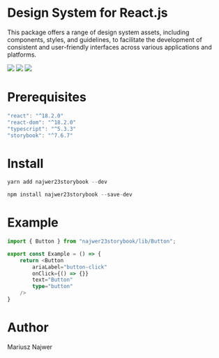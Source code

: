 
# Design System for React.js

This package offers a range of design system assets, including components, styles, and guidelines, to facilitate the development of consistent and user-friendly interfaces across various applications and platforms.

[<img src="https://img.icons8.com/color/96/npm.png">](https://www.npmjs.com/package/najwer23storybook) [<img src="https://img.icons8.com/clouds/100/domain.png">](https://najwer23.github.io/najwer23storybook/) [<img src="https://img.icons8.com/clouds/100/github.png">](https://github.com/najwer23/najwer23storybook)

# Prerequisites
```js
"react": "^18.2.0"
"react-dom": "^18.2.0"
"typescript": "^5.3.3"
"storybook": "^7.6.7"
```

# Install
```js
yarn add najwer23storybook --dev
```
```js
npm install najwer23storybook --save-dev
```

# Example
```typescript
import { Button } from "najwer23storybook/lib/Button";

export const Example = () => {
	return <Button
		ariaLabel="button-click"
		onClick={() => {}}
		text="Button"
		type="button"
	/>
}
```

# Author

Mariusz Najwer
